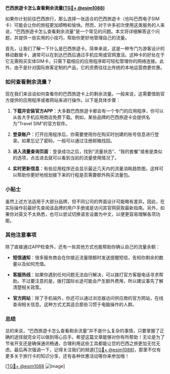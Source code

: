 **巴西旅遊卡怎么查看剩余流量[[TG💪+ @esim1088](https://t.me/s/esim1088)]**

如果你计划前往巴西旅行，那么选择一张适合的巴西旅遊卡（也叫巴西电子SIM卡）可能会让你的旅程更加顺畅和愉快。然而，对于许多初次使用这类服务的人来说，“巴西旅遊卡怎么查看剩余流量”是一个常见的问题。本文将详细解答这个问题，并提供一些实用的小技巧，帮助你更好地管理自己的流量。

首先，让我们了解一下什么是巴西旅遊卡。简单来说，这是一种专门为游客设计的移动数据卡，通常可以在到达巴西后通过手机应用或官网激活。这种卡的好处在于它无需购买实体SIM卡，只需下载相应的应用程序即可轻松管理你的网络连接。此外，由于是针对国际旅客定制的产品，它的资费往往比传统的本地运营商更优惠。

### 如何查看剩余流量？

现在我们来谈谈如何查看你的巴西旅遊卡上的剩余流量。一般来说，这需要借助官方提供的应用程序或者网站来进行操作。以下是具体步骤：

1. **下载并安装官方APP**：大多数巴西旅遊卡都会有一个专门的应用程序，你可以从各大手机应用商店免费下载。例如，某些品牌的巴西旅遊卡会提供名为“Travel SIM”的官方软件。

2. **登录账户**：打开应用程序后，你需要使用你在购买时创建的账号信息进行登录。如果忘记了密码，一般可以通过注册邮箱找回。

3. **进入流量查询页面**：登录成功之后，找到“流量状态”、“我的套餐”或者是类似的选项，点击进去就可以看到当前的流量使用情况了。

4. **实时更新信息**：有些应用程序还会显示最近几天内的流量消耗趋势图，这样可以帮助你更好地规划接下来的行程是否需要额外购买流量包。

### 小贴士

虽然上述方法适用于大部分品牌，但不同公司的界面设计可能略有差异。因此，在实际操作前最好先查阅该品牌的用户手册或是访问其官网获取最新指南。另外，如果你对英文不太熟悉，也可以尝试切换语言设置为中文，以便更容易理解各项功能。

### 其他注意事项

除了直接通过APP检查外，还有一些其他方式也能帮助你确认自己的流量余额：

- **短信通知**：很多服务商会在你接近流量限额时发送提醒短信，告知你剩余的数量以及如何充值。
  
- **客服热线**：如果你遇到任何问题无法自行解决，可以拨打官方客服电话寻求帮助。不过要注意的是，拨打国际长途可能会产生额外费用，所以建议事先了解清楚相关政策。

- **官方网站**：除了手机端外，你还可以通过浏览器访问供应商的官方网站，在线查询相关信息。这种方式尤其适合那些习惯于电脑操作的人群。

### 总结

总的来说，“巴西旅遊卡怎么查看剩余流量”并不是什么复杂的事情，只要掌握了正确的途径就完全可以做到得心应手。希望这篇文章能够对你有所帮助！无论是为了节省开支还是确保通讯畅通，合理利用这些工具都能让您的巴西之旅更加无忧无虑。最后再次强调一下，记得关注我们的频道[[TG💪+ @esim1088](https://t.me/s/esim1088)]，那里不仅有更多关于旅行卡的知识分享，还有各种优惠活动等你来参加哦！

[[TG💪+ @esim1088](https://t.me/s/esim1088) ![Image](https://i.postimg.cc/4NQfJmqS/Snipaste-2025-05-13-00-14-12.png)]